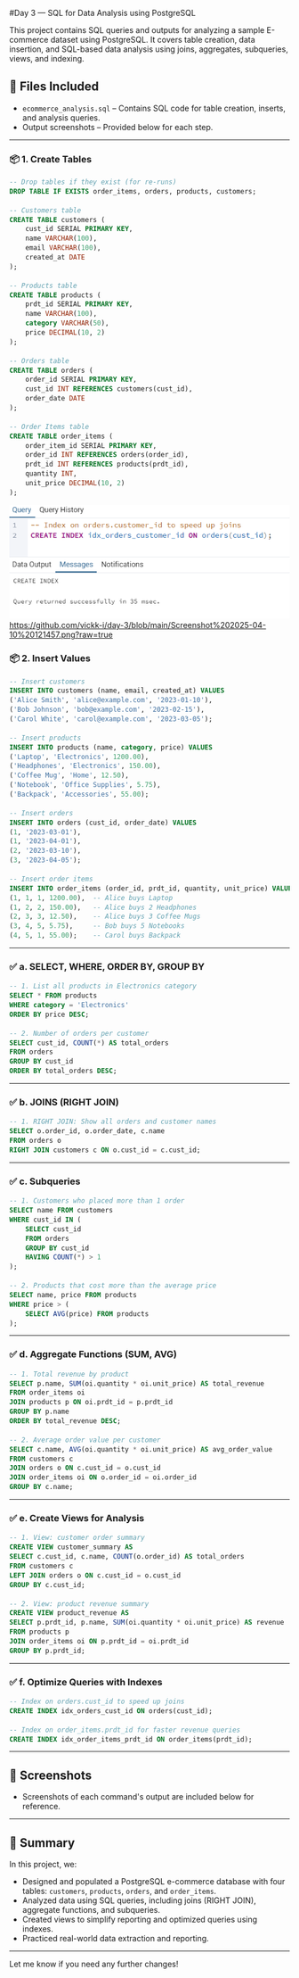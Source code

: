 #Day 3 — SQL for Data Analysis using PostgreSQL

This project contains SQL queries and outputs for analyzing a sample E-commerce dataset using PostgreSQL. It covers table creation, data insertion, and SQL-based data analysis using joins, aggregates, subqueries, views, and indexing.

## 📁 Files Included
- `ecommerce_analysis.sql` – Contains SQL code for table creation, inserts, and analysis queries.
- Output screenshots – Provided below for each step.

---

### 📦 1. Create Tables

```sql
-- Drop tables if they exist (for re-runs)
DROP TABLE IF EXISTS order_items, orders, products, customers;

-- Customers table
CREATE TABLE customers (
    cust_id SERIAL PRIMARY KEY,
    name VARCHAR(100),
    email VARCHAR(100),
    created_at DATE
);

-- Products table
CREATE TABLE products (
    prdt_id SERIAL PRIMARY KEY,
    name VARCHAR(100),
    category VARCHAR(50),
    price DECIMAL(10, 2)
);

-- Orders table
CREATE TABLE orders (
    order_id SERIAL PRIMARY KEY,
    cust_id INT REFERENCES customers(cust_id),
    order_date DATE
);

-- Order Items table
CREATE TABLE order_items (
    order_item_id SERIAL PRIMARY KEY,
    order_id INT REFERENCES orders(order_id),
    prdt_id INT REFERENCES products(prdt_id),
    quantity INT,
    unit_price DECIMAL(10, 2)
);

```
![Alt text](https://github.com/vickk-i/day-3/blob/main/Screenshot%202025-04-10%20121606.png?raw=true)
https://github.com/vickk-i/day-3/blob/main/Screenshot%202025-04-10%20121457.png?raw=true
### 📦 2. Insert Values

```sql
-- Insert customers
INSERT INTO customers (name, email, created_at) VALUES
('Alice Smith', 'alice@example.com', '2023-01-10'),
('Bob Johnson', 'bob@example.com', '2023-02-15'),
('Carol White', 'carol@example.com', '2023-03-05');

-- Insert products
INSERT INTO products (name, category, price) VALUES
('Laptop', 'Electronics', 1200.00),
('Headphones', 'Electronics', 150.00),
('Coffee Mug', 'Home', 12.50),
('Notebook', 'Office Supplies', 5.75),
('Backpack', 'Accessories', 55.00);

-- Insert orders
INSERT INTO orders (cust_id, order_date) VALUES
(1, '2023-03-01'),
(1, '2023-04-01'),
(2, '2023-03-10'),
(3, '2023-04-05');

-- Insert order items
INSERT INTO order_items (order_id, prdt_id, quantity, unit_price) VALUES
(1, 1, 1, 1200.00),  -- Alice buys Laptop
(1, 2, 2, 150.00),   -- Alice buys 2 Headphones
(2, 3, 3, 12.50),    -- Alice buys 3 Coffee Mugs
(3, 4, 5, 5.75),     -- Bob buys 5 Notebooks
(4, 5, 1, 55.00);    -- Carol buys Backpack
```

---

### ✅ a. **SELECT, WHERE, ORDER BY, GROUP BY**

```sql
-- 1. List all products in Electronics category
SELECT * FROM products
WHERE category = 'Electronics'
ORDER BY price DESC;

-- 2. Number of orders per customer
SELECT cust_id, COUNT(*) AS total_orders
FROM orders
GROUP BY cust_id
ORDER BY total_orders DESC;
```

---

### ✅ b. **JOINS (RIGHT JOIN)**

```sql
-- 1. RIGHT JOIN: Show all orders and customer names
SELECT o.order_id, o.order_date, c.name
FROM orders o
RIGHT JOIN customers c ON o.cust_id = c.cust_id;
```

---

### ✅ c. **Subqueries**

```sql
-- 1. Customers who placed more than 1 order
SELECT name FROM customers
WHERE cust_id IN (
    SELECT cust_id
    FROM orders
    GROUP BY cust_id
    HAVING COUNT(*) > 1
);

-- 2. Products that cost more than the average price
SELECT name, price FROM products
WHERE price > (
    SELECT AVG(price) FROM products
);
```

---

### ✅ d. **Aggregate Functions (SUM, AVG)**

```sql
-- 1. Total revenue by product
SELECT p.name, SUM(oi.quantity * oi.unit_price) AS total_revenue
FROM order_items oi
JOIN products p ON oi.prdt_id = p.prdt_id
GROUP BY p.name
ORDER BY total_revenue DESC;

-- 2. Average order value per customer
SELECT c.name, AVG(oi.quantity * oi.unit_price) AS avg_order_value
FROM customers c
JOIN orders o ON c.cust_id = o.cust_id
JOIN order_items oi ON o.order_id = oi.order_id
GROUP BY c.name;
```

---

### ✅ e. **Create Views for Analysis**

```sql
-- 1. View: customer order summary
CREATE VIEW customer_summary AS
SELECT c.cust_id, c.name, COUNT(o.order_id) AS total_orders
FROM customers c
LEFT JOIN orders o ON c.cust_id = o.cust_id
GROUP BY c.cust_id;

-- 2. View: product revenue summary
CREATE VIEW product_revenue AS
SELECT p.prdt_id, p.name, SUM(oi.quantity * oi.unit_price) AS revenue
FROM products p
JOIN order_items oi ON p.prdt_id = oi.prdt_id
GROUP BY p.prdt_id;
```

---

### ✅ f. **Optimize Queries with Indexes**

```sql
-- Index on orders.cust_id to speed up joins
CREATE INDEX idx_orders_cust_id ON orders(cust_id);

-- Index on order_items.prdt_id for faster revenue queries
CREATE INDEX idx_order_items_prdt_id ON order_items(prdt_id);
```

---

## 📸 Screenshots
- Screenshots of each command's output are included below for reference.

---

## 🧠 Summary
In this project, we:
- Designed and populated a PostgreSQL e-commerce database with four tables: `customers`, `products`, `orders`, and `order_items`.
- Analyzed data using SQL queries, including joins (RIGHT JOIN), aggregate functions, and subqueries.
- Created views to simplify reporting and optimized queries using indexes.
- Practiced real-world data extraction and reporting.

---

Let me know if you need any further changes!
